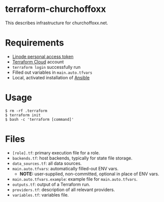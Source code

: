 # terraform-churchoffoxx

This describes infrastructure for churchoffoxx.net.

# Requirements

* [Linode personal access token](https://cloud.linode.com/profile/tokens)
* [Terraform Cloud](https://cloud.hashicorp.com/products/terraform) account
* `terraform login` successfully run
* Filled out variables in `main.auto.tfvars`
* Local, activated installation of [Ansible](https://ansible.com)

# Usage

``` code
$ rm -rf .terraform
$ terraform init
$ bash -c 'terraform [command]'
```

# Files

* `[role].tf`: primary execution file for a role.
* `backends.tf`: host backends, typically for state file storage.
* `data_sources.tf`: all data sources.
* `main.auto.tfvars`: automatically filled-out ENV vars.
  * __NOTE:__ user-supplied, non-committed, optional in place of ENV vars.
* `main.auto.tfvars.example`: example file for `main.auto.tfvars`.
* `outputs.tf`: output of a Terraform run.
* `providers.tf`: description of all relevant providers.
* `variables.tf`: variables file.

